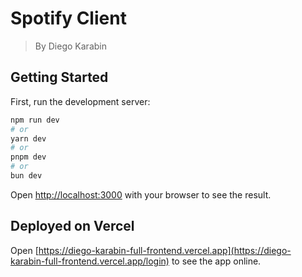 # Spotify Client
> By Diego Karabin

## Getting Started

First, run the development server:

```bash
npm run dev
# or
yarn dev
# or
pnpm dev
# or
bun dev
```

Open [http://localhost:3000](http://localhost:3000) with your browser to see the result.


## Deployed on Vercel

Open [https://diego-karabin-full-frontend.vercel.app](https://diego-karabin-full-frontend.vercel.app/login) to see the app online.
